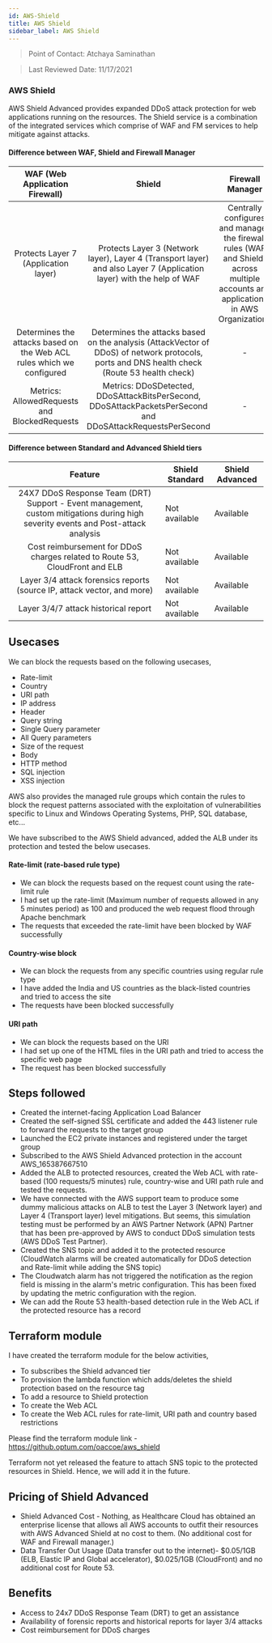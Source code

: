 ```yaml
---
id: AWS-Shield
title: AWS Shield
sidebar_label: AWS Shield
---
```

> Point of Contact: Atchaya Saminathan

> Last Reviewed Date: 11/17/2021

### AWS Shield

AWS Shield Advanced provides expanded DDoS attack protection for web applications running on the resources. The Shield service is a combination of the integrated services which comprise of WAF and FM services to help mitigate against attacks.

#### Difference between WAF, Shield and Firewall Manager

| WAF (Web Application Firewall) | Shield | Firewall Manager |
|:------------------------------:|:------:|:----------------:|
| Protects Layer 7 (Application layer) | Protects Layer 3 (Network layer), Layer 4 (Transport layer) and also Layer 7  (Application layer) with the help of WAF | Centrally configures and manages the firewall rules (WAF and Shield) across multiple accounts and applications in AWS Organizations |
| Determines the attacks based on the Web ACL rules which we configured | Determines the attacks based on the analysis (AttackVector of DDoS) of network protocols, ports and DNS health check (Route 53 health check)| - |
| Metrics: AllowedRequests and BlockedRequests| Metrics: DDoSDetected, DDoSAttackBitsPerSecond, DDoSAttackPacketsPerSecond and DDoSAttackRequestsPerSecond | - |

#### Difference between Standard and Advanced Shield tiers

| Feature | Shield Standard | Shield Advanced |
|:--------:|-----------------| ----------------|
| 24X7 DDoS Response Team (DRT) Support - Event management, custom mitigations during high severity events and Post-attack analysis | Not available | Available |
|Cost reimbursement for DDoS charges related to Route 53, CloudFront and ELB | Not available | Available |
|Layer 3/4 attack forensics reports (source IP, attack vector, and more) | Not available | Available |
|Layer 3/4/7 attack historical report | Not available | Available |

## Usecases

We can block the requests based on the following usecases,
* Rate-limit
* Country
* URI path
* IP address
* Header
* Query string
* Single Query parameter
* All Query parameters
* Size of the request
* Body
* HTTP method
* SQL injection
* XSS injection

AWS also provides the managed rule groups which contain the rules to block the request patterns associated with the exploitation of vulnerabilities specific to Linux and Windows Operating Systems, PHP, SQL database, etc...

We have subscribed to the AWS Shield advanced, added the ALB under its protection and tested the below usecases. 

#### Rate-limit (rate-based rule type)
* We can block the requests based on the request count using the rate-limit rule
* I had set up the rate-limit (Maximum number of requests allowed in any 5 minutes period) as 100 and produced the web request flood through Apache benchmark
* The requests that exceeded the rate-limit have been blocked by WAF successfully

#### Country-wise block
* We can block the requests from any specific countries using regular rule type
* I have added the India and US countries as the black-listed countries and tried to access the site
* The requests have been blocked successfully

#### URI path
* We can block the requests based on the URI
* I had set up one of the HTML files in the URI path and tried to access the specific web page
* The request has been blocked successfully 

## Steps followed

* Created the internet-facing Application Load Balancer
* Created the self-signed SSL certificate and added the 443 listener rule to forward the requests to the target group
* Launched the EC2 private instances and registered under the target group
* Subscribed to the AWS Shield Advanced protection in the account AWS_165387667510
* Added the ALB to protected resources, created the Web ACL with rate-based (100 requests/5 minutes) rule, country-wise and URI path rule and tested the requests.
* We have connected with the AWS support team to produce some dummy malicious attacks on ALB to test the Layer 3 (Network layer) and Layer 4 (Transport layer) level mitigations. But seems, this simulation testing must be performed by an AWS Partner Network (APN) Partner that has been pre-approved by AWS to conduct DDoS simulation tests (AWS DDoS Test Partner). 
* Created the SNS topic and added it to the protected resource (CloudWatch alarms will be created automatically for DDoS detection and Rate-limit while adding the SNS topic)
* The Cloudwatch alarm has not triggered the notification as the region field is missing in the alarm's metric configuration. This has been fixed by updating the metric configuration with the region.
* We can add the Route 53 health-based detection rule in the Web ACL if the protected resource has a record

## Terraform module

I have created the terraform module for the below activities,

* To subscribes the Shield advanced tier 
* To provision the lambda function which adds/deletes the shield protection based on the resource tag
* To add a resource to Shield protection
* To create the Web ACL 
* To create the Web ACL rules for rate-limit, URI path and country based restrictions

Please find the terraform module link - https://github.optum.com/oaccoe/aws_shield

Terraform not yet released the feature to attach SNS topic to the protected resources in Shield. Hence, we will add it in the future.  

## Pricing of Shield Advanced

* Shield Advanced Cost - Nothing, as Healthcare Cloud has obtained an enterprise license that allows all AWS accounts to outfit their resources with AWS Advanced Shield at no cost to them. (No additional cost for WAF and Firewall manager.)
* Data Transfer Out Usage (Data transfer out to the internet)- $0.05/1GB (ELB, Elastic IP and Global accelerator), $0.025/1GB (CloudFront) and no additional cost for Route 53.

## Benefits

* Access to 24x7 DDoS Response Team (DRT) to get an assistance 
* Availability of forensic reports and historical reports for layer 3/4 attacks
* Cost reimbursement for DDoS charges 
